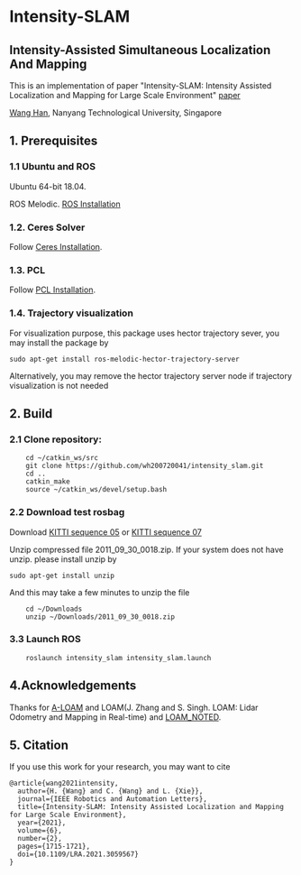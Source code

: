 # Intensity-SLAM 
## Intensity-Assisted Simultaneous Localization And Mapping

This is an implementation of paper "Intensity-SLAM: Intensity Assisted Localization and Mapping for Large Scale Environment" [paper](https://arxiv.org/pdf/2102.03798.pdf)

[Wang Han](http://wanghan.pro), Nanyang Technological University, Singapore

## 1. Prerequisites
### 1.1 **Ubuntu** and **ROS**
Ubuntu 64-bit 18.04.

ROS Melodic. [ROS Installation](http://wiki.ros.org/ROS/Installation)

### 1.2. **Ceres Solver**
Follow [Ceres Installation](http://ceres-solver.org/installation.html).

### 1.3. **PCL**
Follow [PCL Installation](http://www.pointclouds.org/downloads/linux.html).

### 1.4. **Trajectory visualization**
For visualization purpose, this package uses hector trajectory sever, you may install the package by 
```
sudo apt-get install ros-melodic-hector-trajectory-server
```
Alternatively, you may remove the hector trajectory server node if trajectory visualization is not needed

## 2. Build 
### 2.1 Clone repository:
```
    cd ~/catkin_ws/src
    git clone https://github.com/wh200720041/intensity_slam.git
    cd ..
    catkin_make
    source ~/catkin_ws/devel/setup.bash
```
### 2.2 Download test rosbag
Download [KITTI sequence 05](https://drive.google.com/file/d/1eyO0Io3lX2z-yYsfGHawMKZa5Z0uYJ0W/view?usp=sharing) or [KITTI sequence 07](https://drive.google.com/file/d/1_qUfwUw88rEKitUpt1kjswv7Cv4GPs0b/view?usp=sharing)

Unzip compressed file 2011_09_30_0018.zip. If your system does not have unzip. please install unzip by 
```
sudo apt-get install unzip 
```

And this may take a few minutes to unzip the file
```
	cd ~/Downloads
	unzip ~/Downloads/2011_09_30_0018.zip
```

### 3.3 Launch ROS
```
    roslaunch intensity_slam intensity_slam.launch
```

## 4.Acknowledgements
Thanks for [A-LOAM](https://github.com/HKUST-Aerial-Robotics/A-LOAM) and LOAM(J. Zhang and S. Singh. LOAM: Lidar Odometry and Mapping in Real-time) and [LOAM_NOTED](https://github.com/cuitaixiang/LOAM_NOTED).

## 5. Citation
If you use this work for your research, you may want to cite
```
@article{wang2021intensity,
  author={H. {Wang} and C. {Wang} and L. {Xie}},
  journal={IEEE Robotics and Automation Letters}, 
  title={Intensity-SLAM: Intensity Assisted Localization and Mapping for Large Scale Environment}, 
  year={2021},
  volume={6},
  number={2},
  pages={1715-1721},
  doi={10.1109/LRA.2021.3059567}
}
```
